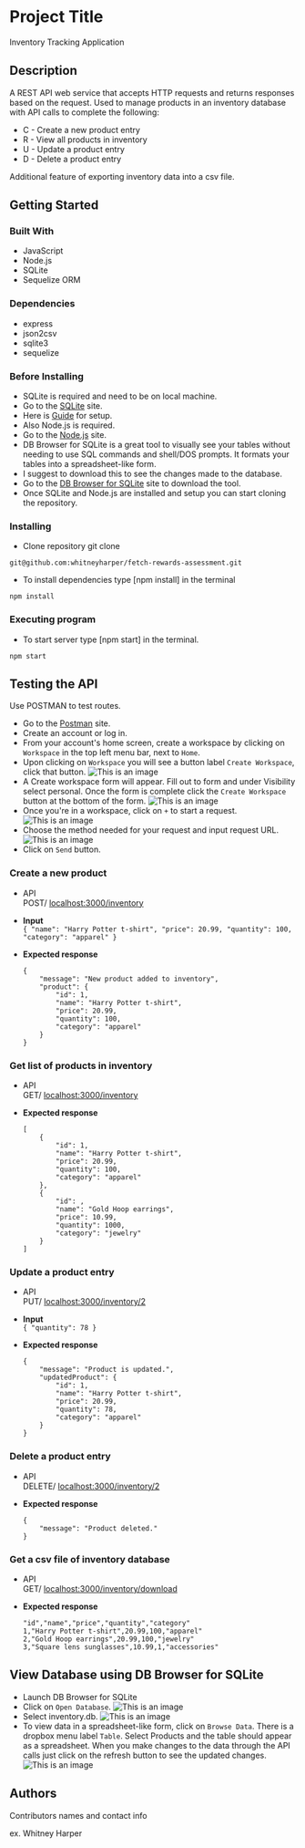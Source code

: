 # Project Title

Inventory Tracking Application

## Description

A REST API web service that accepts HTTP requests and returns responses based on the request. Used to manage products in an inventory database with API calls to complete the following:

* C - Create a new product entry
* R - View all products in inventory
* U - Update a product entry
* D - Delete a product entry

Additional feature of exporting inventory data into a csv file.

## Getting Started

### Built With

* JavaScript
* Node.js
* SQLite
* Sequelize ORM

### Dependencies

* express
* json2csv
* sqlite3
* sequelize

### Before Installing
* SQLite is required and need to be on local machine.
* Go to the [SQLite](https://www.sqlite.org/index.html) site.
* Here is [Guide](https://www.sqlite.org/quickstart.html) for setup.
* Also Node.js is required.
* Go to the [Node.js](https://nodejs.org/en/) site.
* DB Browser for SQLite is a great tool to visually see your tables      without needing to use SQL commands and shell/DOS prompts. It formats your tables into a spreadsheet-like form.
* I suggest to download this to see the changes made to the database.
* Go to the [DB Browser for SQLite](https://sqlitebrowser.org/) site to download the tool.
* Once SQLite and Node.js are installed and setup you can start cloning the repository.

### Installing

* Clone repository git clone 

```
git@github.com:whitneyharper/fetch-rewards-assessment.git
```

* To install dependencies type [npm install] in the terminal 

```
npm install
```

### Executing program

* To start server type [npm start] in the terminal.

```
npm start
```

## Testing the API
Use POSTMAN to test routes.

* Go to the [Postman](https://www.postman.com/) site.
* Create an account or log in.
* From your account's home screen, create a workspace by clicking on `Workspace` in the top left menu bar, next to `Home`.
* Upon clicking on `Workspace` you will see a button label `Create Workspace`, click that button.
![This is an image](/views/images/create-workspace.jpeg)
* A Create workspace form will appear. Fill out to form and under Visibility select personal. Once the form is complete click the `Create Workspace` button at the bottom of the form.
![This is an image](/views/images/workspace-form.jpeg)
* Once you're in a workspace, click on `+` to start a request.
![This is an image](/views/images/create-request.jpeg)
* Choose the method needed for your request and input request URL.
![This is an image](/views/images/select-method.jpeg)
* Click on `Send` button.


### Create a new product
- API <br> POST/ <localhost:3000/inventory>

- **Input** <br> 
  `{ "name": "Harry Potter t-shirt", "price": 20.99, "quantity": 100, "category": "apparel" }` <br>
  
- **Expected response** <br>
    ```
    {
        "message": "New product added to inventory",
        "product": {
            "id": 1,
            "name": "Harry Potter t-shirt",
            "price": 20.99,
            "quantity": 100,
            "category": "apparel"
        }
    }

### Get list of products in inventory
- API <br> GET/ <localhost:3000/inventory>

- **Expected response** <br>
    ```
    [
        {
            "id": 1,
            "name": "Harry Potter t-shirt",
            "price": 20.99,
            "quantity": 100,
            "category": "apparel"
        },
        {
            "id": ,
            "name": "Gold Hoop earrings",
            "price": 10.99,
            "quantity": 1000,
            "category": "jewelry"
        }
    ]
    
### Update a product entry 
- API <br> PUT/ <localhost:3000/inventory/2>

- **Input** <br> 
  `{ "quantity": 78 }` <br>
  
- **Expected response** <br>
    ```
    {
        "message": "Product is updated.",
        "updatedProduct": {
            "id": 1,
            "name": "Harry Potter t-shirt",
            "price": 20.99,
            "quantity": 78,
            "category": "apparel"
        }
    }   

### Delete a product entry
- API <br> DELETE/ <localhost:3000/inventory/2>

- **Expected response** <br>
    ```
    {
        "message": "Product deleted."
    }

### Get a csv file of inventory database
- API <br> GET/ <localhost:3000/inventory/download>

- **Expected response** <br>
    ```
    "id","name","price","quantity","category"
    1,"Harry Potter t-shirt",20.99,100,"apparel"
    2,"Gold Hoop earrings",20.99,100,"jewelry"
    3,"Square lens sunglasses",10.99,1,"accessories"

## View Database using DB Browser for SQLite


* Launch DB Browser for SQLite
* Click on `Open Database`.
![This is an image](/views/images/open-database.jpeg)
* Select inventory.db.
![This is an image](/views/images/select-method.jpeg)
* To view data in a spreadsheet-like form, click on `Browse Data`. There is a dropbox menu label `Table`. Select Products and the table should appear as a spreadsheet. When you make changes to the data through the API calls just click on the refresh button to see the updated changes.
![This is an image](/views/images/browse-data.jpeg)

    
 
## Authors

Contributors names and contact info

ex. Whitney Harper  